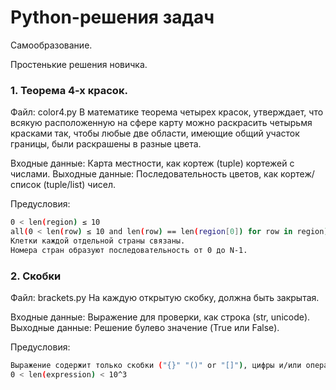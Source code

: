 # Python-решения задач
Самообразование.

Простенькие решения новичка.

### 1. Теорема 4-х красок.
Файл: color4.py
В математике теорема четырех красок, утверждает, что всякую расположенную на сфере карту можно раскрасить четырьмя красками так, чтобы любые две области, имеющие общий участок границы, были раскрашены в разные цвета.

Входные данные: Карта местности, как кортеж (tuple) кортежей с числами.
Выходные данные: Последовательность цветов, как кортеж/список (tuple/list) чисел.

Предусловия: 
```sh
0 < len(region) ≤ 10
all(0 < len(row) ≤ 10 and len(row) == len(region[0]) for row in region)
Клетки каждой отдельной страны связаны.
Номера стран образуют последовательность от 0 до N-1.
```

### 2. Скобки
Файл: brackets.py
На каждую открытую скобку, должна быть закрытая.

Входные данные: Выражение для проверки, как строка (str, unicode).
Выходные данные: Решение булево значение (True или False).

Предусловия: 
```sh
Выражение содержит только скобки ("{}" "()" or "[]"), цифры и/или операторы ("+" "-" "*" "/").
0 < len(expression) < 10^3
```